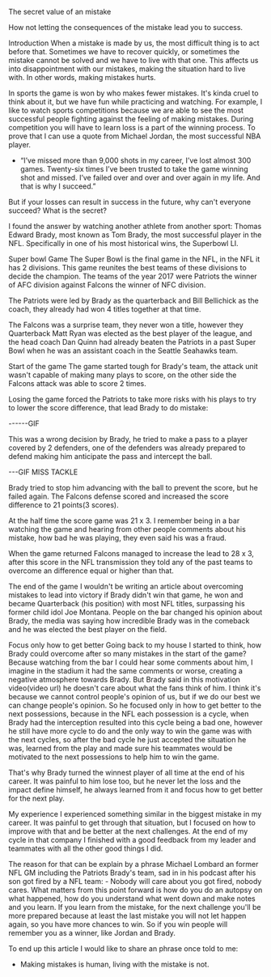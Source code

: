 The secret value of an mistake


How not letting the consequences of the mistake lead you to success.

Introduction 
When a mistake is made by us, the most difficult thing is to act before that. Sometimes we have to recover quickly, or sometimes the mistake cannot be solved and we have to live with that one. This affects us into disappointment with our mistakes, making the situation hard to live with. In other words, making mistakes hurts.

In sports the game is won by who makes fewer mistakes. It's kinda cruel to think about it, but we have fun while practicing and watching. For example, I like to watch sports competitions because we are able to see the most successful people fighting against the feeling of making mistakes. During competition you will have to learn loss is a part of the winning process. To prove that I can use a quote from Michael Jordan, the most successful NBA player.

- “I’ve missed more than 9,000 shots in my career, I’ve lost almost 300 games. Twenty-six times I’ve been trusted to take the game winning shot and missed. I’ve failed over and over and over again in my life. And that is why I succeed.”

But if your losses can result in success in the future, why can't everyone succeed? What is the secret?

I found the answer by watching another athlete from another sport: Thomas Edward Brady, most known as Tom Brady, the most successful player in the NFL.
Specifically in one of his most historical wins, the Superbowl LI.

Super bowl Game
The Super Bowl is the final game in the NFL, in the NFL it has 2 divisions. This game reunites the best teams of these divisions to decide the champion.
The teams of the year 2017 were Patriots the winner of AFC division against Falcons the winner of NFC division.

The Patriots were led by Brady as the quarterback and Bill Bellichick as the coach, they already had won 4 titles together at that time.

The Falcons was a surprise team, they never won a title, however they Quarterback Matt Ryan was elected as the best player of the league, and the head coach Dan Quinn had already beaten the Patriots in a past Super Bowl when he was an assistant coach in the Seattle Seahawks team.

Start of the game
The game started tough for Brady's team, the attack unit wasn't capable of making many plays to score, on the other side the Falcons attack was able to score 2 times. 

Losing the game forced the Patriots to take more risks with his plays to try to lower the score difference, that lead Brady to do mistake:

------GIF

This was a wrong decision by Brady, he tried to make a pass to a player covered by 2 defenders, one of the defenders was already prepared to defend making him anticipate the pass and intercept the ball.

---GIF MISS TACKLE

Brady tried to stop him advancing with the ball to prevent the score, but he failed again. The Falcons defense scored and increased the score difference to 21 points(3 scores).

At the half time the score game was 21 x 3. I remember being in a bar watching the game and hearing from other people comments about his mistake, how bad he was playing, they even said his was a fraud.

When the game returned Falcons managed to increase the lead to 28 x 3, after this score in the NFL transmission they told any of the past teams to overcome an difference equal or higher than that.

The end of the game
I wouldn't be writing an article about overcoming mistakes to lead into victory if Brady didn't win that game, he won and became Quarterback (his position) with most NFL titles, surpassing his former child idol Joe Montana. 
People on the bar changed his opinion about Brady, the media was saying how incredible Brady was in the comeback and he was elected the best player on the field.

Focus only how to get better
Going back to my house I started to think, how Brady could overcome after so many mistakes in the start of the game? 
Because watching from the bar I could hear some comments about him, I imagine in the stadium it had the same comments or worse, creating a negative atmosphere towards Brady.
But Brady said in this motivation video(video url) he doesn't care about what the fans think of him. I think it's because we cannot control people's opinion of us, but if we do our best we can change people's opinion.
So he focused only in how to get better to the next possessions, because in the NFL each possession is a cycle, when Brady had the interception resulted into this cycle being a bad one, however he still have more cycle to do and the only way to win the game was with the next cycles, so after the bad cycle he just accepted the situation he was, learned from the play and made sure his teammates would be motivated to the next possessions to help him to win the game.

That's why Brady turned the winnest player of all time at the end of his career. It was painful to him lose too, but he never let the loss and the impact define himself, he always learned from it and focus how to get better for the next play.

My experience
I experienced something similar in the biggest mistake in my career. It was painful to get through that situation, but I focused on how to improve with that and be better at the next challenges. At the end of my cycle in that company I finished with a good feedback from my leader and teammates with all the other good things I did.

The reason for that can be explain by a phrase Michael Lombard an former NFL GM including the Patriots Brady's team, sad in in his podcast after his son got fired by a NFL team:
    -  Nobody will care about you got fired, nobody cares. What matters from this point forward is how do you do an autopsy on what happened, how do you understand what went down and make notes and you learn.
If you learn from the mistake, for the next challenge you'll be more prepared because at least the last mistake you will not let happen again, so you have more chances to win. So if you win people will remember you as a winner, like Jordan and Brady.

To end up this article I would like to share an phrase once told to me:
- Making mistakes is human, living with the mistake is not. 


